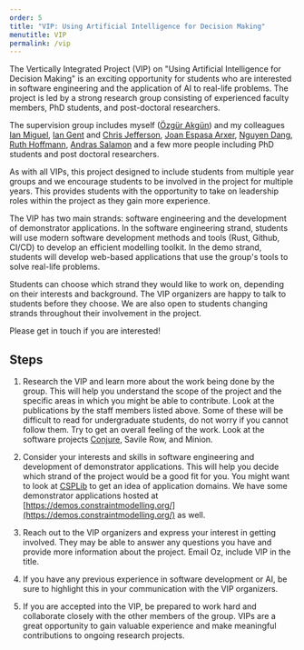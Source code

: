 ```yaml
---
order: 5
title: "VIP: Using Artificial Intelligence for Decision Making"
menutitle: VIP
permalink: /vip
---
```


The Vertically Integrated Project (VIP) on "Using Artificial Intelligence for Decision Making" is an exciting opportunity for students who are interested in software engineering and the application of AI to real-life problems. The project is led by a strong research group consisting of experienced faculty members, PhD students, and post-doctoral researchers.

The supervision group includes myself ([Özgür Akgün](https://www.st-andrews.ac.uk/computer-science/people/oa86/)) and my colleagues [Ian Miguel](https://www.st-andrews.ac.uk/computer-science/people/ijm/), [Ian Gent](https://www.st-andrews.ac.uk/computer-science/people/ipg1/) and [Chris Jefferson](https://www.st-andrews.ac.uk/computer-science/people/caj21/), [Joan Espasa Arxer](https://www.st-andrews.ac.uk/computer-science/people/jea20/), [Nguyen Dang](https://www.st-andrews.ac.uk/computer-science/people/nttd/), [Ruth Hoffmann](https://www.st-andrews.ac.uk/computer-science/people/rh347/), [Andras Salamon](https://www.st-andrews.ac.uk/computer-science/people/as456/) and a few more people including PhD students and post doctoral researchers.

As with all VIPs, this project designed to include students from multiple year groups and we encourage students to be involved in the project for multiple years. This provides students with the opportunity to take on leadership roles within the project as they gain more experience.

The VIP has two main strands: software engineering and the development of demonstrator applications. In the software engineering strand, students will use modern software development methods and tools (Rust, Github, CI/CD) to develop an efficient modelling toolkit. In the demo strand, students will develop web-based applications that use the group's tools to solve real-life problems.

Students can choose which strand they would like to work on, depending on their interests and background. The VIP organizers are happy to talk to students before they choose. We are also open to students changing strands throughout their involvement in the project.

Please get in touch if you are interested!


## Steps

1. Research the VIP and learn more about the work being done by the group. This will help you understand the scope of the project and the specific areas in which you might be able to contribute. Look at the publications by the staff members listed above. Some of these will be difficult to read for undergraduate students, do not worry if you cannot follow them. Try to get an overall feeling of the work. Look at the software projects [Conjure](https://github.com/conjure-cp/conjure), Savile Row, and Minion.

2. Consider your interests and skills in software engineering and development of demonstrator applications. This will help you decide which strand of the project would be a good fit for you. You might want to look at [CSPLib](https://www.csplib.org) to get an idea of application domains. We have some demonstrator applications hosted at [https://demos.constraintmodelling.org/](https://demos.constraintmodelling.org/) as well.

3. Reach out to the VIP organizers and express your interest in getting involved. They may be able to answer any questions you have and provide more information about the project. Email Oz, include VIP in the title.

4. If you have any previous experience in software development or AI, be sure to highlight this in your communication with the VIP organizers.

5. If you are accepted into the VIP, be prepared to work hard and collaborate closely with the other members of the group. VIPs are a great opportunity to gain valuable experience and make meaningful contributions to ongoing research projects.

